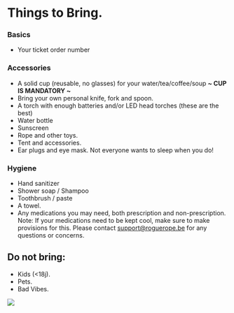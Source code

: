 # Things to Bring.

### Basics

* Your ticket order number 

### Accessories

* A solid cup \(reusable, no glasses\) for your water/tea/coffee/soup **~ CUP IS MANDATORY ~** 
* Bring your own personal knife, fork and spoon.
* A torch with enough batteries and/or LED head torches \(these are the best\) 
* Water bottle 
* Sunscreen
* Rope and other toys.
* Tent and accessories. 
* Ear plugs and eye mask. Not everyone wants to sleep when you do!

### Hygiene

* Hand sanitizer
* Shower soap / Shampoo 
* Toothbrush / paste
* A towel.
* Any medications you may need, both prescription and non-prescription. Note: If your medications need to be kept cool, make sure to make provisions for this. Please contact [support@roguerope.be](mailto:support@roguerope.be) for any questions or concerns.

## Do not bring:

* Kids \(&lt;18j\). 
* Pets.
* Bad Vibes.

![](../assets/mug.jpeg)

